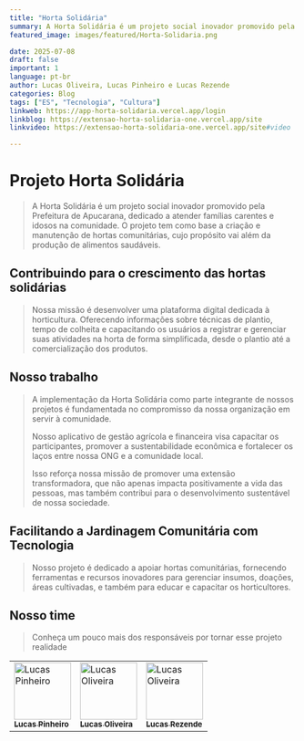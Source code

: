 ```yaml
---
title: "Horta Solidária"
summary: A Horta Solidária é um projeto social inovador promovido pela Prefeitura de Apucarana, dedicado a atender famílias carentes e idosos na comunidade. O projeto tem como base a criação e manutenção de hortas comunitárias, cujo propósito vai além da produção de alimentos saudáveis.
featured_image: images/featured/Horta-Solidaria.png

date: 2025-07-08
draft: false
important: 1
language: pt-br
author: Lucas Oliveira, Lucas Pinheiro e Lucas Rezende
categories: Blog
tags: ["ES", "Tecnologia", "Cultura"]
linkweb: https://app-horta-solidaria.vercel.app/login
linkblog: https://extensao-horta-solidaria-one.vercel.app/site
linkvideo: https://extensao-horta-solidaria-one.vercel.app/site#video

---
```


# Projeto Horta Solidária

> A Horta Solidária é um projeto social inovador promovido pela Prefeitura de Apucarana, dedicado a atender famílias carentes e idosos na comunidade. O projeto tem como base a criação e manutenção de hortas comunitárias, cujo propósito vai além da produção de alimentos saudáveis.

## Contribuindo para o crescimento das hortas solidárias

> Nossa missão é desenvolver uma plataforma digital dedicada à horticultura. Oferecendo informações sobre técnicas de plantio, tempo de colheita e capacitando os usuários a registrar e gerenciar suas atividades na horta de forma simplificada, desde o plantio até a comercialização dos produtos.

## Nosso trabalho

> A implementação da Horta Solidária como parte integrante de nossos projetos é fundamentada no compromisso da nossa organização em servir à comunidade.
>
> Nosso aplicativo de gestão agrícola e financeira visa capacitar os participantes, promover a sustentabilidade econômica e fortalecer os laços entre nossa ONG e a comunidade local.
>
> Isso reforça nossa missão de promover uma extensão transformadora, que não apenas impacta positivamente a vida das pessoas, mas também contribui para o desenvolvimento sustentável de nossa sociedade.

## Facilitando a Jardinagem Comunitária com Tecnologia

> Nosso projeto é dedicado a apoiar hortas comunitárias, fornecendo ferramentas e recursos inovadores para gerenciar insumos, doações, áreas cultivadas, e também para educar e capacitar os horticultores.

## Nosso time

> Conheça um pouco mais dos responsáveis por tornar esse projeto realidade

<table>
  <tr>
    <td>
      <a href="https://github.com/p1nheiros">
        <img src="https://avatars.githubusercontent.com/u/124714182?v=4" width="100px;" alt="Lucas Pinheiro"/><br>
        <sub>
          <b>Lucas Pinheiro</b>
        </sub>
      </a>
    </td>
    <td>
      <a href="https://github.com/oliveeiralucas">
        <img src="https://avatars.githubusercontent.com/u/124714081?v=4" width="100px;" alt="Lucas Oliveira"/><br>
        <sub>
          <b>Lucas Oliveira</b>
        </sub>
      </a>
    </td>
    <td>
      <a href="https://github.com/LucasRezendeUnifill">
        <img src="https://avatars.githubusercontent.com/u/126525607?v=4" width="100px;" alt="Lucas Oliveira"/><br>
        <sub>
          <b>Lucas Rezende</b>
        </sub>
      </a>
    </td>
  </tr>
</table>